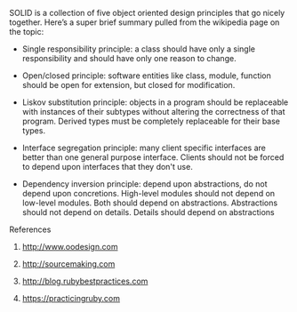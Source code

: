 SOLID is a collection of five object oriented design principles that go nicely
together. Here’s a super brief summary pulled from the wikipedia page on the
topic:


* Single responsibility principle: a class should have only a single responsibility and should have only one reason to change.



* Open/closed principle: software entities like class, module, function should be open for extension, but closed for modification.



* Liskov substitution principle: objects in a program should be replaceable with instances of their subtypes without altering the correctness of that program. Derived types must be completely replaceable for their base types.



* Interface segregation principle: many client specific interfaces are better than one general purpose interface. Clients should not be forced to depend upon interfaces that they don't use.



* Dependency inversion principle: depend upon abstractions, do not depend upon concretions. High-level modules should not depend on low-level modules. Both should depend on abstractions. Abstractions should not depend on details. Details should depend on abstractions



References

1) http://www.oodesign.com

2) http://sourcemaking.com

3) http://blog.rubybestpractices.com

4) https://practicingruby.com
